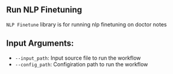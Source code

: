 ## Run NLP Finetuning
`NLP Finetune` library is for running nlp finetuning on doctor notes

## Input Arguments:
* `--input_path`: Input source file to run the workflow
* `--config_path`: Configiration path to run the workflow
